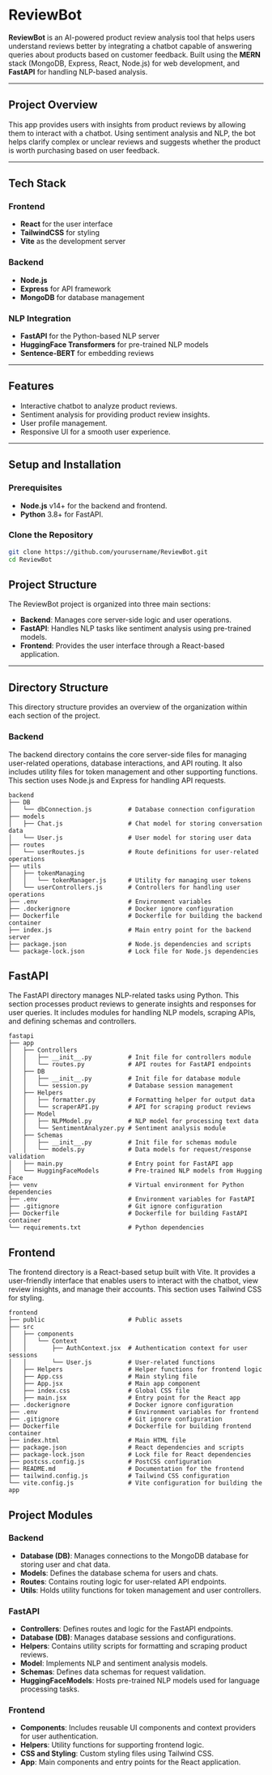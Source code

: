 # ReviewBot

**ReviewBot** is an AI-powered product review analysis tool that helps users understand reviews better by integrating a chatbot capable of answering queries about products based on customer feedback. Built using the **MERN** stack (MongoDB, Express, React, Node.js) for web development, and **FastAPI** for handling NLP-based analysis.

---

## Project Overview

This app provides users with insights from product reviews by allowing them to interact with a chatbot. Using sentiment analysis and NLP, the bot helps clarify complex or unclear reviews and suggests whether the product is worth purchasing based on user feedback.

---

## Tech Stack

### Frontend
- **React** for the user interface
- **TailwindCSS** for styling
- **Vite** as the development server

### Backend
- **Node.js**
- **Express** for API framework
- **MongoDB** for database management

### NLP Integration
- **FastAPI** for the Python-based NLP server
- **HuggingFace Transformers** for pre-trained NLP models
- **Sentence-BERT** for embedding reviews

---

## Features

- Interactive chatbot to analyze product reviews.
- Sentiment analysis for providing product review insights.
- User profile management.
- Responsive UI for a smooth user experience.

---

## Setup and Installation

### Prerequisites

- **Node.js** v14+ for the backend and frontend.
- **Python** 3.8+ for FastAPI.

### Clone the Repository

```bash
git clone https://github.com/yourusername/ReviewBot.git
cd ReviewBot

```

## Project Structure

The ReviewBot project is organized into three main sections:

- **Backend**: Manages core server-side logic and user operations.
- **FastAPI**: Handles NLP tasks like sentiment analysis using pre-trained models.
- **Frontend**: Provides the user interface through a React-based application.

---

## Directory Structure

This directory structure provides an overview of the organization within each section of the project.

### Backend
The backend directory contains the core server-side files for managing user-related operations, database interactions, and API routing. It also includes utility files for token management and other supporting functions. This section uses Node.js and Express for handling API requests.

```plaintext
backend
├── DB
│   └── dbConnection.js          # Database connection configuration
├── models
│   ├── Chat.js                  # Chat model for storing conversation data
│   └── User.js                  # User model for storing user data
├── routes
│   └── userRoutes.js            # Route definitions for user-related operations
├── utils
│   ├── tokenManaging
│   │   └── tokenManager.js      # Utility for managing user tokens
│   └── userControllers.js       # Controllers for handling user operations
├── .env                         # Environment variables
├── .dockerignore                # Docker ignore configuration
├── Dockerfile                   # Dockerfile for building the backend container
├── index.js                     # Main entry point for the backend server
├── package.json                 # Node.js dependencies and scripts
└── package-lock.json            # Lock file for Node.js dependencies
```

## FastAPI

The FastAPI directory manages NLP-related tasks using Python. This section processes product reviews to generate insights and responses for user queries. It includes modules for handling NLP models, scraping APIs, and defining schemas and controllers.

```plaintext
fastapi
├── app
│   ├── Controllers
│   │   ├── __init__.py          # Init file for controllers module
│   │   └── routes.py            # API routes for FastAPI endpoints
│   ├── DB
│   │   ├── __init__.py          # Init file for database module
│   │   └── session.py           # Database session management
│   ├── Helpers
│   │   ├── formatter.py         # Formatting helper for output data
│   │   └── scraperAPI.py        # API for scraping product reviews
│   ├── Model
│   │   ├── NLPModel.py          # NLP model for processing text data
│   │   └── SentimentAnalyzer.py # Sentiment analysis module
│   ├── Schemas
│   │   ├── __init__.py          # Init file for schemas module
│   │   └── models.py            # Data models for request/response validation
│   ├── main.py                  # Entry point for FastAPI app
│   └── HuggingFaceModels        # Pre-trained NLP models from Hugging Face
├── venv                         # Virtual environment for Python dependencies
├── .env                         # Environment variables for FastAPI
├── .gitignore                   # Git ignore configuration
├── Dockerfile                   # Dockerfile for building FastAPI container
└── requirements.txt             # Python dependencies
```

## Frontend
The frontend directory is a React-based setup built with Vite. It provides a user-friendly interface that enables users to interact with the chatbot, view review insights, and manage their accounts. This section uses Tailwind CSS for styling.

```plaintext
frontend
├── public                       # Public assets
├── src
│   ├── components
│   │   └── Context
│   │       ├── AuthContext.jsx  # Authentication context for user sessions
│   │       └── User.js          # User-related functions
│   ├── Helpers                  # Helper functions for frontend logic
│   ├── App.css                  # Main styling file
│   ├── App.jsx                  # Main app component
│   ├── index.css                # Global CSS file
│   ├── main.jsx                 # Entry point for the React app
├── .dockerignore                # Docker ignore configuration
├── .env                         # Environment variables for frontend
├── .gitignore                   # Git ignore configuration
├── Dockerfile                   # Dockerfile for building frontend container
├── index.html                   # Main HTML file
├── package.json                 # React dependencies and scripts
├── package-lock.json            # Lock file for React dependencies
├── postcss.config.js            # PostCSS configuration
├── README.md                    # Documentation for the frontend
├── tailwind.config.js           # Tailwind CSS configuration
└── vite.config.js               # Vite configuration for building the app
```

## Project Modules

### Backend
- **Database (DB)**: Manages connections to the MongoDB database for storing user and chat data.
- **Models**: Defines the database schema for users and chats.
- **Routes**: Contains routing logic for user-related API endpoints.
- **Utils**: Holds utility functions for token management and user controllers.

### FastAPI
- **Controllers**: Defines routes and logic for the FastAPI endpoints.
- **Database (DB)**: Manages database sessions and configurations.
- **Helpers**: Contains utility scripts for formatting and scraping product reviews.
- **Model**: Implements NLP and sentiment analysis models.
- **Schemas**: Defines data schemas for request validation.
- **HuggingFaceModels**: Hosts pre-trained NLP models used for language processing tasks.

### Frontend
- **Components**: Includes reusable UI components and context providers for user authentication.
- **Helpers**: Utility functions for supporting frontend logic.
- **CSS and Styling**: Custom styling files using Tailwind CSS.
- **App**: Main components and entry points for the React application.
